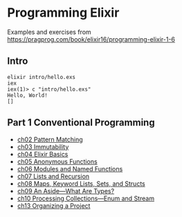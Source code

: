 # Programming Elixir

Examples and exercises from <https://pragprog.com/book/elixir16/programming-elixir-1-6>

## Intro

```
elixir intro/hello.exs
iex
iex(1)> c "intro/hello.exs"
Hello, World!
[]
```

## Part 1 Conventional Programming

* [ch02 Pattern Matching](pattern-matching.md)
* [ch03 Immutability](immutability.md)
* [ch04 Elixir Basics](basic-types.md)
* [ch05 Anonymous Functions](functions.md)
* [ch06 Modules and Named Functions](modules-named-functions.md)
* [ch07 Lists and Recursion](lists-recursion.md)
* [ch08 Maps, Keyword Lists, Sets, and Structs](maps-keyword-lists.md)
* [ch09 An Aside—What Are Types?](aside-types.md)
* [ch10 Processing Collections—Enum and Stream](processing-collections.md)
* [ch13 Organizing a Project](project.md)